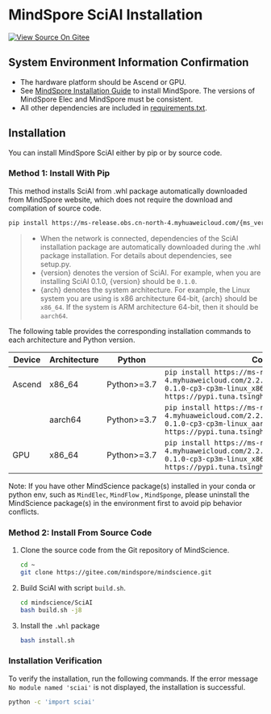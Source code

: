 # MindSpore SciAI Installation

[![View Source On Gitee](https://mindspore-website.obs.cn-north-4.myhuaweicloud.com/website-images/master/resource/_static/logo_source_en.svg)](https://gitee.com/mindspore/docs/blob/master/docs/sciai/docs/source_en/installation.md)
&nbsp;&nbsp;

## System Environment Information Confirmation

- The hardware platform should be Ascend or GPU.
- See [MindSpore Installation Guide](https://www.mindspore.cn/install/en) to install MindSpore.
  The versions of MindSpore Elec and MindSpore must be consistent.
- All other dependencies are included
  in [requirements.txt](https://gitee.com/mindspore/mindscience/blob/master/SciAI/requirements.txt).

## Installation

You can install MindSpore SciAI either by pip or by source code.

### Method 1: Install With Pip

This method installs SciAI from .whl package automatically downloaded from MindSpore website,
which does not require the download and compilation of source code.

```bash
pip install https://ms-release.obs.cn-north-4.myhuaweicloud.com/{ms_version}/mindscience/{arch}/sciai-{version}-cp3-cp3m-linux_{arch}.whl -i https://pypi.tuna.tsinghua.edu.cn/simple
```

> - When the network is connected, dependencies of the SciAI installation package are automatically downloaded during
    the .whl package installation. For details about dependencies, see setup.py.
> - {version} denotes the version of SciAI. For example, when you are installing SciAI 0.1.0, {version} should
    be `0.1.0`.
> - {arch} denotes the system architecture. For example, the Linux system you are using is x86 architecture 64-bit,
    {arch} should be `x86_64`. If the system is ARM architecture 64-bit, then it should be `aarch64`.

The following table provides the corresponding installation commands to each architecture and Python version.

| Device | Architecture | Python      | Command                                                                                                                                                                        |
|--------|--------------|-------------|--------------------------------------------------------------------------------------------------------------------------------------------------------------------------------|
| Ascend | x86_64       | Python>=3.7 | `pip install https://ms-release.obs.cn-north-4.myhuaweicloud.com/2.2.0/mindscience/x86_64/sciai-0.1.0-cp3-cp3m-linux_x86_64.whl -i https://pypi.tuna.tsinghua.edu.cn/simple`   |
|        | aarch64      | Python>=3.7 | `pip install https://ms-release.obs.cn-north-4.myhuaweicloud.com/2.2.0/mindscience/aarch64/sciai-0.1.0-cp3-cp3m-linux_aarch64.whl -i https://pypi.tuna.tsinghua.edu.cn/simple` |
| GPU    | x86_64       | Python>=3.7 | `pip install https://ms-release.obs.cn-north-4.myhuaweicloud.com/2.2.0/mindscience/x86_64/sciai-0.1.0-cp3-cp3m-linux_x86_64.whl -i https://pypi.tuna.tsinghua.edu.cn/simple`   |

Note: If you have other MindScience package(s) installed in your conda or python env, such as `MindElec`, `MindFlow`
, `MindSponge`, please uninstall the MindScience package(s) in the environment first to avoid pip behavior conflicts.

### Method 2: Install From Source Code

1. Clone the source code from the Git repository of MindScience.

    ```bash
    cd ~
    git clone https://gitee.com/mindspore/mindscience.git
    ```

2. Build SciAI with script `build.sh`.

    ```bash
    cd mindscience/SciAI
    bash build.sh -j8
    ```

3. Install the `.whl` package

    ```bash
    bash install.sh
    ```

### Installation Verification

To verify the installation, run the following commands. If the error message `No module named 'sciai'` is not displayed,
the installation is successful.

```bash
python -c 'import sciai'
```
